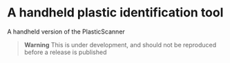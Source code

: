 # A handheld plastic identification tool
A handheld version of the PlasticScanner

> **Warning**
> This is under development, and should not be reproduced before a release is published
